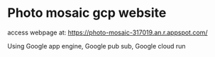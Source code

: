 # Photo mosaic gcp website

access webpage at:  https://photo-mosaic-317019.an.r.appspot.com/

Using Google app engine, Google pub sub, Google cloud run 
